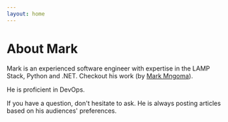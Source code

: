 ```yaml
---
layout: home
---
```

# About Mark

Mark is an experienced software engineer with expertise in the LAMP Stack, Python and .NET. Checkout his work (by [Mark Mngoma](https://github.com/NtsikaMngoma)).

He is proficient in DevOps.

If you have a question, don't hesitate to ask. He is always posting articles based on his audiences' preferences. 
